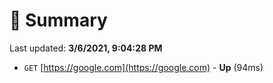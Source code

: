 # 📖 Summary
Last updated: **3/6/2021, 9:04:28 PM**

- `GET` [https://google.com](https://google.com) - **Up** (94ms)
